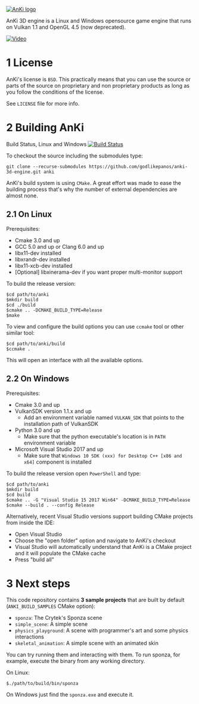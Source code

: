 [![AnKi logo](http://anki3d.org/wp-content/uploads/2015/11/logo_248.png)](http://anki3d.org)

AnKi 3D engine is a Linux and Windows opensource game engine that runs on Vulkan 1.1 and OpenGL 4.5 (now deprecated).

[![Video](http://img.youtube.com/vi/va7nZ2EFR4c/0.jpg)](http://www.youtube.com/watch?v=va7nZ2EFR4c)

1 License
=========

AnKi's license is `BSD`. This practically means that you can use the source or parts of the source on proprietary and
non proprietary products as long as you follow the conditions of the license.

See `LICENSE` file for more info.

2 Building AnKi
===============

Build Status, Linux and Windows
[![Build Status](https://travis-ci.org/godlikepanos/anki-3d-engine.svg?branch=master)](https://travis-ci.org/godlikepanos/anki-3d-engine)

To checkout the source including the submodules type:

	git clone --recurse-submodules https://github.com/godlikepanos/anki-3d-engine.git anki

AnKi's build system is using `CMake`. A great effort was made to ease the building process that's why the number of
external dependencies are almost none.

2.1 On Linux
------------

Prerequisites:

- Cmake 3.0 and up
- GCC 5.0 and up or Clang 6.0 and up
- libx11-dev installed
- libxrandr-dev installed
- libx11-xcb-dev installed
- [Optional] libxinerama-dev if you want proper multi-monitor support

To build the release version:

	$cd path/to/anki
	$mkdir build
	$cd ./build
	$cmake .. -DCMAKE_BUILD_TYPE=Release
	$make

To view and configure the build options you can use `ccmake` tool or other similar tool:

	$cd path/to/anki/build
	$ccmake .

This will open an interface with all the available options.

2.2 On Windows
--------------

Prerequisites:

- Cmake 3.0 and up
- VulkanSDK version 1.1.x and up
	- Add an environment variable named `VULKAN_SDK` that points to the installation path of VulkanSDK
- Python 3.0 and up
	- Make sure that the python executable's location is in `PATH` environment variable
- Microsoft Visual Studio 2017 and up
	- Make sure that `Windows 10 SDK (xxx) for Desktop C++ [x86 and x64]` component is installed

To build the release version open `PowerShell` and type:

	$cd path/to/anki
	$mkdir build
	$cd build
	$cmake .. -G "Visual Studio 15 2017 Win64" -DCMAKE_BUILD_TYPE=Release
	$cmake --build . --config Release

Alternatively, recent Visual Studio versions support building CMake projects from inside the IDE:

- Open Visual Studio
- Choose the "open folder" option and navigate to AnKi's checkout
- Visual Studio will automatically understand that AnKi is a CMake project and it will populate the CMake cache
- Press "build all"


3 Next steps
============

This code repository contains **3 sample projects** that are built by default (`ANKI_BUILD_SAMPLES` CMake option):

- `sponza`: The Crytek's Sponza scene
- `simple_scene`: A simple scene
- `physics_playground`: A scene with programmer's art and some physics interactions
- `skeletal_animation`: A simple scene with an animated skin

You can try running them and interacting with them. To run sponza, for example, execute the binary from any working
directory.

On Linux:

	$./path/to/build/bin/sponza

On Windows just find the `sponza.exe` and execute it.

